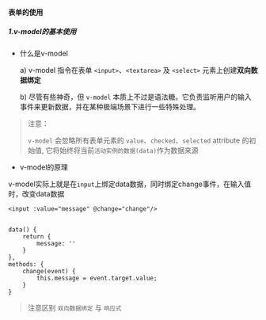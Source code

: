 #### 表单的使用

##### 1.v-model的基本使用

* 什么是v-model

  a) v-model 指令在表单 `<input>`、`<textarea>` 及 `<select>` 元素上创建**双向数据绑定**

  b) 尽管有些神奇，但 `v-model` 本质上不过是语法糖。它负责监听用户的输入事件来更新数据，并在某种极端场景下进行一些特殊处理。

> 注意：
>
> `v-model` 会忽略所有表单元素的 `value`、`checked`、`selected` attribute 的初始值, 它将始终将当前`活动实例的数据(data)`作为数据来源



* v-model的原理

​	v-model实际上就是在`input`上绑定data数据，同时绑定change事件，在输入值时，改变data数据

```vue
<input :value="message" @change="change"/>


data() {
	return {
		message: ''
	}
},
methods: {
	change(event) {
		this.message = event.target.value;
	}
}
```



> 注意区别 `双向数据绑定` 与 `响应式`



